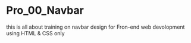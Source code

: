 # Pro_00_Navbar
this is all about training on navbar design for Fron-end web devolopment using HTML &amp; CSS only 
